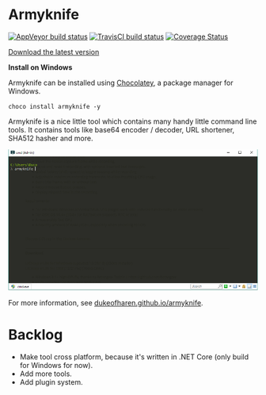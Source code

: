 # Armyknife

[![AppVeyor build status](https://ci.appveyor.com/api/projects/status/1yi3hbdugvqeya31?svg=true)](https://ci.appveyor.com/project/dukeofharen/armyknife)
[![TravisCI build status](https://api.travis-ci.org/dukeofharen/armyknife.svg?branch=master)](https://travis-ci.org/dukeofharen/armyknife)
[![Coverage Status](https://coveralls.io/repos/github/dukeofharen/armyknife/badge.svg?branch=refactoring%2Fcode-coverage)](https://coveralls.io/github/dukeofharen/armyknife?branch=refactoring%2Fcode-coverage)

[Download the latest version](https://github.com/dukeofharen/armyknife/releases/latest)

**Install on Windows**

Armyknife can be installed using <a href="https://chocolatey.org/">Chocolatey</a>, a package manager for Windows.

```
choco install armyknife -y
```

Armyknife is a nice little tool which contains many handy little command line tools. It contains tools like base64 encoder / decoder, URL shortener, SHA512 hasher and more.

![Example](media/ex_base64encode.gif)

For more information, see [dukeofharen.github.io/armyknife](https://dukeofharen.github.io/armyknife).

# Backlog
- Make tool cross platform, because it's written in .NET Core (only build for Windows for now).
- Add more tools.
- Add plugin system.